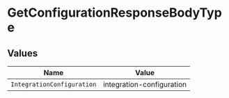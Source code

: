 # GetConfigurationResponseBodyType


## Values

| Name                       | Value                      |
| -------------------------- | -------------------------- |
| `IntegrationConfiguration` | integration-configuration  |